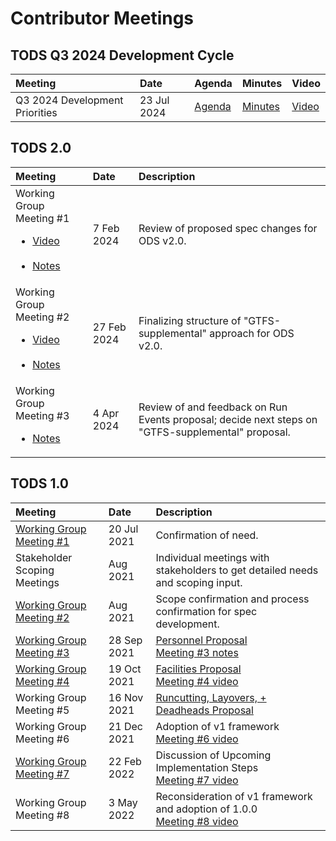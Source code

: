 # Contributor Meetings

## TODS Q3 2024 Development Cycle

| Meeting     | Date  | Agenda  | Minutes  | Video  |
| :---------- | :---- | :------ | :------- | :----- |
| Q3 2024 Development Priorities | 23 Jul 2024 | [Agenda](https://drive.google.com/file/d/1wY1Mp8tnYxvtGoaGzvTfeB6CaD6r_VbT/view?usp=sharing)  | [Minutes](https://drive.google.com/file/d/1DK9hDQxLyQy_f1HEhW7P-N-lAAHTT3Xa/view?usp=drive_link) | [Video](https://drive.google.com/file/d/1UpYKlSiFWJa5mmfu1q6nttWFSd4WT7hn/view?usp=sharing) |

## TODS 2.0

| Meeting     | Date  | Description                          |
| :---------- | :---- | :----------------------------------- |
| Working Group Meeting #1 <br> <ul><li>[Video](https://drive.google.com/file/d/136Q-CtThzyqim1DeqzCsGv4wrZ7T5aN6/view?usp=drive_link)</li><br><li>[Notes](https://docs.google.com/document/d/1J8-_xcnWJ0Vu3pqlI3OO9-1v9vMUkl1-E5zFtBeUgl0/edit?usp=drive_link)</li></ul> | 7 Feb 2024 | Review of proposed spec changes for ODS v2.0. |
| Working Group Meeting #2 <br> <ul><li>[Video](https://drive.google.com/file/d/1dG_XjNaqhL2nHK3Ewg-SNuRCZUuXKpDW/view?usp=drive_link)</li><br><li>[Notes](https://docs.google.com/document/d/1WZVbj28DThvyiV-bIl3Ds0Dxy_XgnFHSDwjx0oSG1QM/edit?usp=drive_link)</li></ul> | 27 Feb 2024 | Finalizing structure of "GTFS-supplemental" approach for ODS v2.0. |
| Working Group Meeting #3 <br> <ul><li>[Notes](https://docs.google.com/document/d/18FsVtNnN04Dao05AFpH6McgZcf89Ct2lXNNSJeMPxbk/edit?usp=drive_link)</li></ul> | 4 Apr 2024 | Review of and feedback on Run Events proposal; decide next steps on "GTFS-supplemental" proposal. |

## TODS 1.0

| Meeting     | Date  | Description                          |
| :---------- | :---- |:----------------------------------- |
| [Working Group Meeting #1](https://docs.google.com/presentation/d/1y_xF002j0NJxt-pGTO2bR473rKWrNUzWvNZLncsbAXQ/edit?usp=sharing) | 20 Jul 2021 | Confirmation of need. |
| Stakeholder Scoping Meetings | Aug 2021 | Individual meetings with stakeholders to get detailed needs and scoping input. |
| [Working Group Meeting #2](https://docs.google.com/presentation/d/1x5cGNhLIBuYv_VM_Spdy85Vn7rWIDtlGSPsvDHTdjsI/edit?usp=drive_link) | Aug 2021 | Scope confirmation and process confirmation for spec development. |
| [Working Group Meeting #3](https://docs.google.com/presentation/d/1z2sgo3tA7JtLwSz9F6BFbbWrNK23gi8u5TdYsx30loc/edit?usp=drive_link) |  28 Sep 2021 | [Personnel Proposal](https://docs.google.com/document/d/1IL1mKME88M9jLHyyr545E1dLKWTdbRdt7OWihxgRjjI/edit?usp=drive_link) <br /> [Meeting #3 notes](https://docs.google.com/document/d/1Fs1eRlKEDyKXCprV8pmDrr3QBMtuLczhvoG7t7Fn72w/edit?usp=drive_link) |
| [Working Group Meeting #4](https://docs.google.com/presentation/d/14A_j6A1ZqsaoNp_POVNWJb4Mu9-d_iO_0mdq-GJ7RSY/edit?usp=drive_link) | 19 Oct 2021 | [Facilities Proposal](https://docs.google.com/document/d/1p-fDePrnLBjJoceXLEbbYR1dPLwt6aoE26osMcp5NsQ/edit?usp=drive_link) <br /> [Meeting #4 video](https://drive.google.com/file/d/1XeUm1QTEWUPXkge5GnVVbnwF6AmBY6ER/view?usp=drive_link) |
| Working Group Meeting #5 |  16 Nov 2021 | [Runcutting, Layovers, +  Deadheads Proposal](https://docs.google.com/document/d/1GmBdo39QHIqD0MoPGT6RPyvkuxHYWQWXRi_rTOUYhpg/edit?usp=drive_link) |
| Working Group Meeting #6 |  21 Dec 2021 | Adoption of v1 framework <br /> [Meeting #6 video](https://drive.google.com/file/d/1LAaAWFUjvPCTMvRs_1PhNT4WZZmcWbsZ/view?usp=drive_link) |
| [Working Group Meeting #7](https://docs.google.com/presentation/d/1p7qJSq5Ray07UZ_BNovW4MViXPZQi0by65ZbLDxNySk/edit?usp=drive_link) | 22 Feb 2022 | Discussion of Upcoming Implementation Steps <br /> [Meeting #7 video](https://drive.google.com/file/d/1eiHYiwoUsjXVFFChWB7dqf8fSo1k-mxz/view?usp=drive_link) |
| Working Group Meeting #8 | 3 May 2022 | Reconsideration of v1 framework and adoption of 1.0.0 <br /> [Meeting #8 video](https://drive.google.com/file/d/1Eh_DJj1_9Copb0xHiFXSNBaS7My1UUsw/view?usp=drive_link) |

